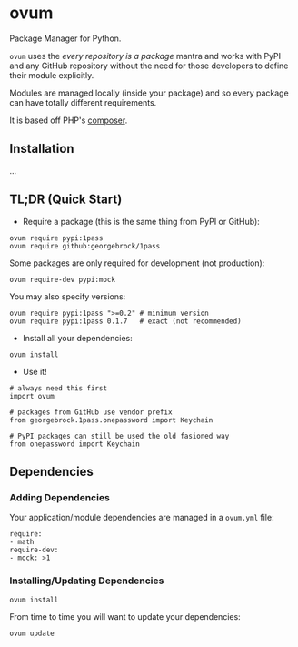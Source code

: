 # ovum

Package Manager for Python.

`ovum` uses the *every repository is a package* mantra and works with PyPI and any GitHub repository without the need for those developers to define their module explicitly.

Modules are managed locally (inside your package) and so every package can have totally different requirements.

It is based off PHP's [composer](https://getcomposer.org).

Installation
------------

...

TL;DR (Quick Start)
-------------------

* Require a package (this is the same thing from PyPI or GitHub):

```
ovum require pypi:1pass
ovum require github:georgebrock/1pass
```

Some packages are only required for development (not production):

```
ovum require-dev pypi:mock
```

You may also specify versions:

```
ovum require pypi:1pass ">=0.2" # minimum version
ovum require pypi:1pass 0.1.7   # exact (not recommended)
```

* Install all your dependencies:

```
ovum install
```

* Use it!

```
# always need this first
import ovum

# packages from GitHub use vendor prefix
from georgebrock.1pass.onepassword import Keychain

# PyPI packages can still be used the old fasioned way
from onepassword import Keychain
```

Dependencies
------------

### Adding Dependencies

Your application/module dependencies are managed in a `ovum.yml` file:

```
require:
- math
require-dev:
- mock: >1
```

### Installing/Updating Dependencies

```
ovum install
```

From time to time you will want to update your dependencies:

```
ovum update
```